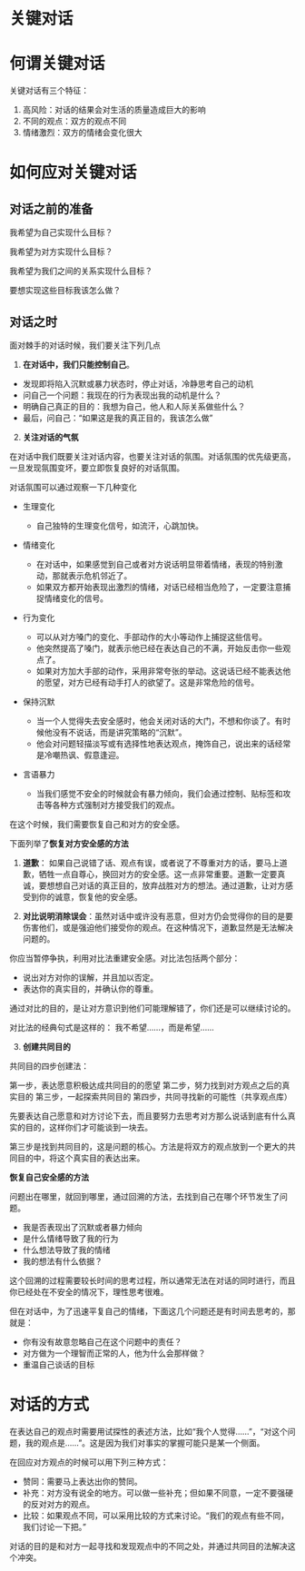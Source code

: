 # 关键对话



# 何谓关键对话

关键对话有三个特征：

1. 高风险：对话的结果会对生活的质量造成巨大的影响
2. 不同的观点：双方的观点不同
3. 情绪激烈：双方的情绪会变化很大

# 如何应对关键对话

## 对话之前的准备

我希望为自己实现什么目标？

我希望为对方实现什么目标？

我希望为我们之间的关系实现什么目标？

要想实现这些目标我该怎么做？

## 对话之时


面对棘手的对话时候，我们要关注下列几点

1. **在对话中，我们只能控制自己**。
   
- 发现即将陷入沉默或暴力状态时，停止对话，冷静思考自己的动机
- 问自己一个问题：我现在的行为表现出我的动机是什么？
- 明确自己真正的目的：我想为自己，他人和人际关系做些什么？
- 最后，问自己：“如果这是我的真正目的，我该怎么做”




2. **关注对话的气氛**

在对话中我们既要关注对话内容，也要关注对话的氛围。对话氛围的优先级更高，一旦发现氛围变坏，要立即恢复良好的对话氛围。

对话氛围可以通过观察一下几种变化

- 生理变化
  * 自己独特的生理变化信号，如流汗，心跳加快。
  
- 情绪变化
  * 在对话中，如果感觉到自己或者对方说话明显带着情绪，表现的特别激动，那就表示危机邻近了。
  * 如果双方都开始表现出激烈的情绪，对话已经相当危险了，一定要注意捕捉情绪变化的信号。
- 行为变化
  * 可以从对方嗓门的变化、手部动作的大小等动作上捕捉这些信号。
  * 他突然提高了嗓门，就表示他已经在表达自己的不满，开始反击你一些观点了。
  * 如果对方加大手部的动作，采用非常夸张的举动。这说话已经不能表达他的愿望，对方已经有动手打人的欲望了。这是非常危险的信号。

- 保持沉默
  * 当一个人觉得失去安全感时，他会关闭对话的大门，不想和你谈了。有时候他没有不说话，而是讲究策略的“沉默”。
  * 他会对问题轻描淡写或有选择性地表达观点，掩饰自己，说出来的话经常是冷嘲热讽、假意逢迎。
  
- 言语暴力
  * 当我们感觉不安全的时候就会有暴力倾向，我们会通过控制、贴标签和攻击等各种方式强制对方接受我们的观点。


在这个时候，我们需要恢复自己和对方的安全感。

下面列举了**恢复对方安全感的方法**

1. **道歉**： 如果自己说错了话、观点有误，或者说了不尊重对方的话，要马上道歉，牺牲一点自尊心，换回对方的安全感。这一点非常重要。道歉一定要真诚，要想想自己对话的真正目的，放弃战胜对方的想法。通过道歉，让对方感受到你的诚意，恢复他的安全感。
   
2. **对比说明消除误会**：虽然对话中或许没有恶意，但对方仍会觉得你的目的是要伤害他们，或是强迫他们接受你的观点。在这种情况下，道歉显然是无法解决问题的。

你应当暂停争执，利用对比法重建安全感。对比法包括两个部分：

- 说出对方对你的误解，并且加以否定。
- 表达你的真实目的，并确认你的尊重。

通过对比的目的，是让对方意识到他们可能理解错了，你们还是可以继续讨论的。

对比法的经典句式是这样的：
我不希望……，而是希望……


3. **创建共同目的**

共同目的四步创建法：

第一步，表达愿意积极达成共同目的的愿望
第二步，努力找到对方观点之后的真实目的
第三步，一起探索共同目的
第四步，共同寻找新的可能性（共享观点库）

先要表达自己愿意和对方讨论下去，而且要努力去思考对方那么说话到底有什么真实的目的，这样你们才可能谈到一块去。

第三步是找到共同目的，这是问题的核心。方法是将双方的观点放到一个更大的共同目的中，将这个真实目的表达出来。


**恢复自己安全感的方法**

问题出在哪里，就回到哪里，通过回溯的方法，去找到自己在哪个环节发生了问题。

- 我是否表现出了沉默或者暴力倾向
- 是什么情绪导致了我的行为
- 什么想法导致了我的情绪
- 我的想法有什么依据？


这个回溯的过程需要较长时间的思考过程，所以通常无法在对话的同时进行，而且你已经处在不安全的情况下，理性思考很难。

但在对话中，为了迅速平复自己的情绪，下面这几个问题还是有时间去思考的，那就是：

- 你有没有故意忽略自己在这个问题中的责任？
- 对方做为一个理智而正常的人，他为什么会那样做？
- 重温自己谈话的目标


# 对话的方式

在表达自己的观点时需要用试探性的表述方法，比如“我个人觉得……”，“对这个问题，我的观点是……”。这是因为我们对事实的掌握可能只是某一个侧面。

在回应对方观点的时候可以用下列三种方式：

* 赞同：需要马上表达出你的赞同。
* 补充：对方没有说全的地方。可以做一些补充；但如果不同意，一定不要强硬的反对对方的观点。
* 比较：如果观点不同，可以采用比较的方式来讨论。“我们的观点有些不同，我们讨论一下把。”

对话的目的是和对方一起寻找和发现观点中的不同之处，并通过共同目的法解决这个冲突。


